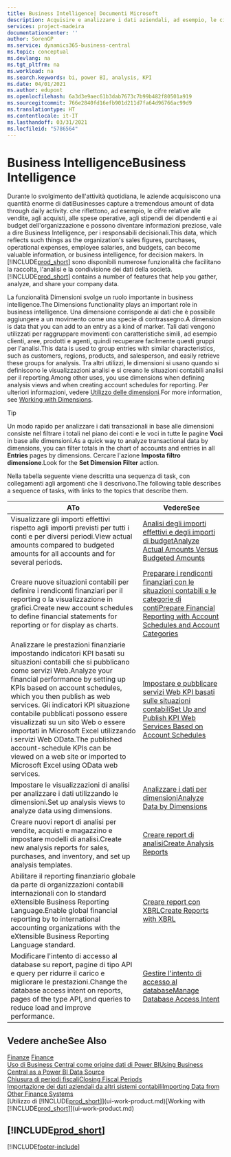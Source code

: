 ```yaml
---
title: Business Intelligence| Documenti Microsoft
description: Acquisire e analizzare i dati aziendali, ad esempio, le cifre relative alle vendite, agli acquisti, alle spese operative, agli stipendi dei dipendenti e ai budget che possono diventare informazioni preziose, vale a dire Business Intelligence, per prendere le decisioni.
services: project-madeira
documentationcenter: ''
author: SorenGP
ms.service: dynamics365-business-central
ms.topic: conceptual
ms.devlang: na
ms.tgt_pltfrm: na
ms.workload: na
ms.search.keywords: bi, power BI, analysis, KPI
ms.date: 04/01/2021
ms.author: edupont
ms.openlocfilehash: 6a3d3e9aec61b3dab7673c7b99b482f80501a919
ms.sourcegitcommit: 766e2840fd16efb901d211d7fa64d96766ac99d9
ms.translationtype: HT
ms.contentlocale: it-IT
ms.lasthandoff: 03/31/2021
ms.locfileid: "5786564"
---
```

# <a name="business-intelligence"></a><span data-ttu-id="99e37-103">Business Intelligence</span><span class="sxs-lookup"><span data-stu-id="99e37-103">Business Intelligence</span></span>
<span data-ttu-id="99e37-104">Durante lo svolgimento dell'attività quotidiana, le aziende acquisiscono una quantità enorme di dati</span><span class="sxs-lookup"><span data-stu-id="99e37-104">Businesses capture a tremendous amount of data through daily activity.</span></span> <span data-ttu-id="99e37-105">che riflettono, ad esempio, le cifre relative alle vendite, agli acquisti, alle spese operative, agli stipendi dei dipendenti e ai budget dell'organizzazione e possono diventare informazioni preziose, vale a dire Business Intelligence, per i responsabili decisionali.</span><span class="sxs-lookup"><span data-stu-id="99e37-105">This data, which reflects such things as the organization's sales figures, purchases, operational expenses, employee salaries, and budgets, can become valuable information, or business intelligence, for decision makers.</span></span> <span data-ttu-id="99e37-106">In [!INCLUDE[prod_short](includes/prod_short.md)] sono disponibili numerose funzionalità che facilitano la raccolta, l'analisi e la condivisione dei dati della società.</span><span class="sxs-lookup"><span data-stu-id="99e37-106">[!INCLUDE[prod_short](includes/prod_short.md)] contains a number of features that help you gather, analyze, and share your company data.</span></span>

<span data-ttu-id="99e37-107">La funzionalità Dimensioni svolge un ruolo importante in business intelligence.</span><span class="sxs-lookup"><span data-stu-id="99e37-107">The Dimensions functionality plays an important role in business intelligence.</span></span> <span data-ttu-id="99e37-108">Una dimensione corrisponde ai dati che è possibile aggiungere a un movimento come una specie di contrassegno.</span><span class="sxs-lookup"><span data-stu-id="99e37-108">A dimension is data that you can add to an entry as a kind of marker.</span></span> <span data-ttu-id="99e37-109">Tali dati vengono utilizzati per raggruppare movimenti con caratteristiche simili, ad esempio clienti, aree, prodotti e agenti, quindi recuperare facilmente questi gruppi per l'analisi.</span><span class="sxs-lookup"><span data-stu-id="99e37-109">This data is used to group entries with similar characteristics, such as customers, regions, products, and salesperson, and easily retrieve these groups for analysis.</span></span> <span data-ttu-id="99e37-110">Tra altri utilizzi, le dimensioni si usano quando si definiscono le visualizzazioni analisi e si creano le situazioni contabili analisi per il reporting.</span><span class="sxs-lookup"><span data-stu-id="99e37-110">Among other uses, you use dimensions  when defining analysis views and when creating account schedules for reporting.</span></span> <span data-ttu-id="99e37-111">Per ulteriori informazioni, vedere [Utilizzo delle dimensioni](finance-dimensions.md).</span><span class="sxs-lookup"><span data-stu-id="99e37-111">For more information, see [Working with Dimensions](finance-dimensions.md).</span></span>

> [!TIP]
> <span data-ttu-id="99e37-112">Un modo rapido per analizzare i dati transazionali in base alle dimensioni consiste nel filtrare i totali nel piano dei conti e le voci in tutte le pagine **Voci** in base alle dimensioni.</span><span class="sxs-lookup"><span data-stu-id="99e37-112">As a quick way to analyze transactional data by dimensions, you can filter totals in the chart of accounts and entries in all **Entries** pages by dimensions.</span></span> <span data-ttu-id="99e37-113">Cercare l'azione **Imposta filtro dimensione**.</span><span class="sxs-lookup"><span data-stu-id="99e37-113">Look for the **Set Dimension Filter** action.</span></span>  

<span data-ttu-id="99e37-114">Nella tabella seguente viene descritta una sequenza di task, con collegamenti agli argomenti che li descrivono.</span><span class="sxs-lookup"><span data-stu-id="99e37-114">The following table describes a sequence of tasks, with links to the topics that describe them.</span></span>  

| <span data-ttu-id="99e37-115">A</span><span class="sxs-lookup"><span data-stu-id="99e37-115">To</span></span> | <span data-ttu-id="99e37-116">Vedere</span><span class="sxs-lookup"><span data-stu-id="99e37-116">See</span></span> |
| --- | --- |
|<span data-ttu-id="99e37-117">Visualizzare gli importi effettivi rispetto agli importi previsti per tutti i conti e per diversi periodi.</span><span class="sxs-lookup"><span data-stu-id="99e37-117">View actual amounts compared to budgeted amounts for all accounts and for several periods.</span></span>|[<span data-ttu-id="99e37-118">Analisi degli importi effettivi e degli importi di budget</span><span class="sxs-lookup"><span data-stu-id="99e37-118">Analyze Actual Amounts Versus Budgeted Amounts</span></span>](bi-how-analyze-actual-versus-budget.md)|
|<span data-ttu-id="99e37-119">Creare nuove situazioni contabili per definire i rendiconti finanziari per il reporting o la visualizzazione in grafici.</span><span class="sxs-lookup"><span data-stu-id="99e37-119">Create new account schedules to define financial statements for reporting or for display as charts.</span></span>|[<span data-ttu-id="99e37-120">Preparare i rendiconti finanziari con le situazioni contabili e le categorie di conti</span><span class="sxs-lookup"><span data-stu-id="99e37-120">Prepare Financial Reporting with Account Schedules and Account Categories</span></span>](bi-how-work-account-schedule.md)|
|<span data-ttu-id="99e37-121">Analizzare le prestazioni finanziarie impostando indicatori KPI basati su situazioni contabili che si pubblicano come servizi Web.</span><span class="sxs-lookup"><span data-stu-id="99e37-121">Analyze your financial performance by setting up KPIs based on account schedules, which you then publish as web services.</span></span> <span data-ttu-id="99e37-122">Gli indicatori KPI situazione contabile pubblicati possono essere visualizzati su un sito Web o essere importati in Microsoft Excel utilizzando i servizi Web OData.</span><span class="sxs-lookup"><span data-stu-id="99e37-122">The published account-schedule KPIs can be viewed on a web site or imported to Microsoft Excel using OData web services.</span></span>|[<span data-ttu-id="99e37-123">Impostare e pubblicare servizi Web KPI basati sulle situazioni contabili</span><span class="sxs-lookup"><span data-stu-id="99e37-123">Set Up and Publish KPI Web Services Based on Account Schedules</span></span>](bi-how-to-set-up-and-publish-kpi-web-services-based-on-account-schedules.md)|
|<span data-ttu-id="99e37-124">Impostare le visualizzazioni di analisi per analizzare i dati utilizzando le dimensioni.</span><span class="sxs-lookup"><span data-stu-id="99e37-124">Set up analysis views to analyze data using dimensions.</span></span>|[<span data-ttu-id="99e37-125">Analizzare i dati per dimensioni</span><span class="sxs-lookup"><span data-stu-id="99e37-125">Analyze Data by Dimensions</span></span>](bi-how-analyze-data-dimension.md)|
|<span data-ttu-id="99e37-126">Creare nuovi report di analisi per vendite, acquisti e magazzino e impostare modelli di analisi.</span><span class="sxs-lookup"><span data-stu-id="99e37-126">Create new analysis reports for sales, purchases, and inventory, and set up analysis templates.</span></span>|[<span data-ttu-id="99e37-127">Creare report di analisi</span><span class="sxs-lookup"><span data-stu-id="99e37-127">Create Analysis Reports</span></span>](bi-how-create-analysis-views-reports.md)|
|<span data-ttu-id="99e37-128">Abilitare il reporting finanziario globale da parte di organizzazioni contabili internazionali con lo standard eXtensible Business Reporting Language.</span><span class="sxs-lookup"><span data-stu-id="99e37-128">Enable global financial reporting by to international accounting organizations with the eXtensible Business Reporting Language standard.</span></span>|[<span data-ttu-id="99e37-129">Creare report con XBRL</span><span class="sxs-lookup"><span data-stu-id="99e37-129">Create Reports with XBRL</span></span>](bi-create-reports-with-xbrl.md)|
|<span data-ttu-id="99e37-130">Modificare l'intento di accesso al database su report, pagine di tipo API e query per ridurre il carico e migliorare le prestazioni.</span><span class="sxs-lookup"><span data-stu-id="99e37-130">Change the database access intent on reports, pages of the type API, and queries to reduce load and improve performance.</span></span>|[<span data-ttu-id="99e37-131">Gestire l'intento di accesso al database</span><span class="sxs-lookup"><span data-stu-id="99e37-131">Manage Database Access Intent</span></span>](admin-data-access-intent.md)|

## <a name="see-also"></a><span data-ttu-id="99e37-132">Vedere anche</span><span class="sxs-lookup"><span data-stu-id="99e37-132">See Also</span></span>
<span data-ttu-id="99e37-133">[Finanze](finance.md)  </span><span class="sxs-lookup"><span data-stu-id="99e37-133">[Finance](finance.md)  </span></span>  
[<span data-ttu-id="99e37-134">Uso di Business Central come origine dati di Power BI</span><span class="sxs-lookup"><span data-stu-id="99e37-134">Using Business Central as a Power BI Data Source</span></span>](across-how-use-financials-data-source-powerbi.md)  
[<span data-ttu-id="99e37-135">Chiusura di periodi fiscali</span><span class="sxs-lookup"><span data-stu-id="99e37-135">Closing Fiscal Periods</span></span>](year-close-years-periods.md)  
[<span data-ttu-id="99e37-136">Importazione dei dati aziendali da altri sistemi contabili</span><span class="sxs-lookup"><span data-stu-id="99e37-136">Importing Data from Other Finance Systems</span></span>](across-import-data-configuration-packages.md)  
<span data-ttu-id="99e37-137">[Utilizzo di [!INCLUDE[prod_short](includes/prod_short.md)]](ui-work-product.md)</span><span class="sxs-lookup"><span data-stu-id="99e37-137">[Working with [!INCLUDE[prod_short](includes/prod_short.md)]](ui-work-product.md)</span></span>

## [!INCLUDE[prod_short](includes/free_trial_md.md)]  


[!INCLUDE[footer-include](includes/footer-banner.md)]